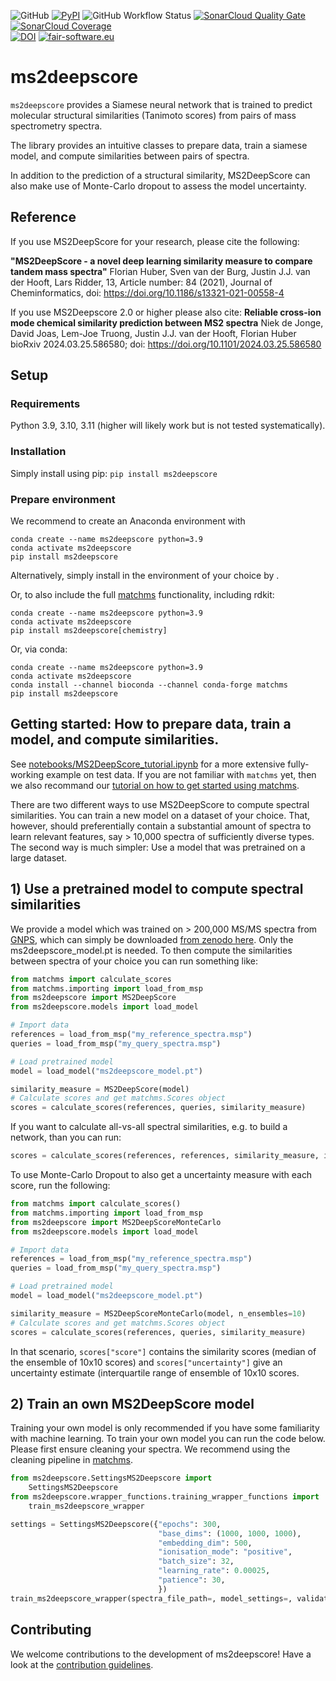 ![GitHub](https://img.shields.io/github/license/matchms/ms2deepscore)
[![PyPI](https://img.shields.io/pypi/v/ms2deepscore?color=teal)](https://pypi.org/project/ms2deepscore/)
![GitHub Workflow Status](https://img.shields.io/github/actions/workflow/status/matchms/ms2deepscore/CI_build.yml?branch=main)
[![SonarCloud Quality Gate](https://sonarcloud.io/api/project_badges/measure?project=matchms_ms2deepscore&metric=alert_status)](https://sonarcloud.io/dashboard?id=matchms_ms2deepscore)
[![SonarCloud Coverage](https://sonarcloud.io/api/project_badges/measure?project=matchms_ms2deepscore&metric=coverage)](https://sonarcloud.io/component_measures?id=matchms_ms2deepscore&metric=Coverage&view=list)  
[![DOI](https://zenodo.org/badge/310047938.svg)](https://zenodo.org/badge/latestdoi/310047938)
[![fair-software.eu](https://img.shields.io/badge/fair--software.eu-%E2%97%8F%20%20%E2%97%8F%20%20%E2%97%8F%20%20%E2%97%8F%20%20%E2%97%8B-yellow)](https://fair-software.eu)

# ms2deepscore
`ms2deepscore` provides a Siamese neural network that is trained to predict molecular structural similarities (Tanimoto scores) 
from pairs of mass spectrometry spectra. 

The library provides an intuitive classes to prepare data, train a siamese model,
and compute similarities between pairs of spectra.

In addition to the prediction of a structural similarity, 
MS2DeepScore can also make use of Monte-Carlo dropout to assess the model uncertainty.

## Reference
If you use MS2DeepScore for your research, please cite the following:

**"MS2DeepScore - a novel deep learning similarity measure to compare tandem mass spectra"**
Florian Huber, Sven van der Burg, Justin J.J. van der Hooft, Lars Ridder, 13, Article number: 84 (2021), Journal of Cheminformatics, doi: https://doi.org/10.1186/s13321-021-00558-4

If you use MS2Deepscore 2.0 or higher please also cite:
**Reliable cross-ion mode chemical similarity prediction between MS2 spectra**
Niek de Jonge, David Joas, Lem-Joe Truong, Justin J.J. van der Hooft, Florian Huber
bioRxiv 2024.03.25.586580; doi: https://doi.org/10.1101/2024.03.25.586580


## Setup
### Requirements

Python 3.9, 3.10, 3.11 (higher will likely work but is not tested systematically).  

### Installation
Simply install using pip: `pip install ms2deepscore`

### Prepare environment
We recommend to create an Anaconda environment with

```
conda create --name ms2deepscore python=3.9
conda activate ms2deepscore
pip install ms2deepscore
```
Alternatively, simply install in the environment of your choice by .


Or, to also include the full [matchms](https://github.com/matchms/matchms) functionality, including rdkit:
```
conda create --name ms2deepscore python=3.9
conda activate ms2deepscore
pip install ms2deepscore[chemistry]
```

Or, via conda:
```
conda create --name ms2deepscore python=3.9
conda activate ms2deepscore
conda install --channel bioconda --channel conda-forge matchms
pip install ms2deepscore
```

## Getting started: How to prepare data, train a model, and compute similarities.
See [notebooks/MS2DeepScore_tutorial.ipynb](https://github.com/matchms/ms2deepscore/blob/main/notebooks/MS2DeepScore_tutorial.ipynb) 
for a more extensive fully-working example on test data.
If you are not familiar with `matchms` yet, then we also recommand our [tutorial on how to get started using matchms](https://blog.esciencecenter.nl/build-your-own-mass-spectrometry-analysis-pipeline-in-python-using-matchms-part-i-d96c718c68ee).

There are two different ways to use MS2DeepScore to compute spectral similarities. You can train a new model on a dataset of your choice. That, however, should preferentially contain a substantial amount of spectra to learn relevant features, say > 10,000 spectra of sufficiently diverse types.
The second way is much simpler: Use a model that was pretrained on a large dataset. 

## 1) Use a pretrained model to compute spectral similarities
We provide a model which was trained on > 200,000 MS/MS spectra from [GNPS](https://gnps.ucsd.edu/), which can simply be downloaded [from zenodo here](https://zenodo.org/records/10814307). Only the ms2deepscore_model.pt is needed. 
To then compute the similarities between spectra of your choice you can run something like:
```python
from matchms import calculate_scores
from matchms.importing import load_from_msp
from ms2deepscore import MS2DeepScore
from ms2deepscore.models import load_model

# Import data
references = load_from_msp("my_reference_spectra.msp")
queries = load_from_msp("my_query_spectra.msp")

# Load pretrained model
model = load_model("ms2deepscore_model.pt")

similarity_measure = MS2DeepScore(model)
# Calculate scores and get matchms.Scores object
scores = calculate_scores(references, queries, similarity_measure)
```

If you want to calculate all-vs-all spectral similarities, e.g. to build a network, than you can run:
```python
scores = calculate_scores(references, references, similarity_measure, is_symmetric=True)
```

To use Monte-Carlo Dropout to also get a uncertainty measure with each score, run the following:
```python
from matchms import calculate_scores()
from matchms.importing import load_from_msp
from ms2deepscore import MS2DeepScoreMonteCarlo
from ms2deepscore.models import load_model

# Import data
references = load_from_msp("my_reference_spectra.msp")
queries = load_from_msp("my_query_spectra.msp")

# Load pretrained model
model = load_model("ms2deepscore_model.pt")

similarity_measure = MS2DeepScoreMonteCarlo(model, n_ensembles=10)
# Calculate scores and get matchms.Scores object
scores = calculate_scores(references, queries, similarity_measure)
```
In that scenario, `scores["score"]` contains the similarity scores (median of the ensemble of 10x10 scores) and `scores["uncertainty"]` give an uncertainty estimate (interquartile range of ensemble of 10x10 scores.

## 2) Train an own MS2DeepScore model
Training your own model is only recommended if you have some familiarity with machine learning. 
To train your own model you can run the code below.
Please first ensure cleaning your spectra. We recommend using the cleaning pipeline in [matchms](https://github.com/matchms/matchms).

```python
from ms2deepscore.SettingsMS2Deepscore import
    SettingsMS2Deepscore
from ms2deepscore.wrapper_functions.training_wrapper_functions import
    train_ms2deepscore_wrapper

settings = SettingsMS2Deepscore({"epochs": 300,
                                 "base_dims": (1000, 1000, 1000),
                                 "embedding_dim": 500,
                                 "ionisation_mode": "positive",
                                 "batch_size": 32,
                                 "learning_rate": 0.00025,
                                 "patience": 30,
                                 })
train_ms2deepscore_wrapper(spectra_file_path=, model_settings=, validation_split_fraction=20)
```
## Contributing
We welcome contributions to the development of ms2deepscore! Have a look at the [contribution guidelines](https://github.com/matchms/ms2deepscore/blob/main/CONTRIBUTING.md).
